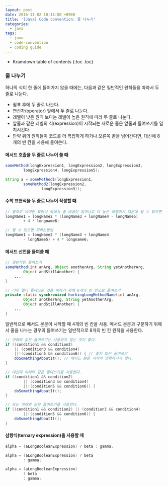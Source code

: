 ```yaml
---
layout: post
date: 2016-11-02 10:11:00 +0900
title: '[Java] Code convention: 줄 나누기'
categories:
  - java
tags:
  - java
  - code-convention
  - coding guide
---
```


* Kramdown table of contents
{:toc .toc}

### 줄 나누기

하나의 식이 한 줄에 들어가지 않을 때에는, 다음과 같은 일반적인 원칙들을 따라서 두 줄로 나눈다.

- 쉼표 후에 두 줄로 나눈다.
- 연산자(operator) 앞에서 두 줄로 나눈다.
- 레벨이 낮은 원칙 보다는 레벨이 높은 원칙에 따라 두 줄로 나눈다.
- 앞줄과 같은 레벨의 식(expression)이 시작되는 새로운 줄은 앞줄과 들여쓰기를 일치시킨다.
- 만약 위의 원칙들이 코드를 더 복잡하게 하거나 오른쪽 끝을 넘어간다면, 대신에 8개의 빈 칸을 사용해 들여쓴다.

#### 메서드 호출을 두 줄로 나누어 쓸 때

```java
someMethod(longExpression1, longExpression2, longExpression3,
        longExpression4, longExpression5);

String a = someMethod1(longExpression1,
        someMethod2(longExpression2,
                longExpression3));
```

#### 수학 표현식을 두 줄로 나누어 작성할 때

```java
// 괄호로 싸여진 표현식 밖에서 줄 바꿈이 일어나고 더 높은 레벨이기 때문에 될 수 있으면 이 방법을 사용
longName1 = longName2 * (longName3 + longName4 - longName5)
        + 4 * longname6;

// 될 수 있으면 피하는방법
longName1 = longName2 * (longName3 + longName4
        - longName5) + 4 * longname6;
```

#### 메서드 선언을 들여쓸 때

```java
// 일반적인 들여쓰기
someMethod(int anArg, Object anotherArg, String yetAnotherArg,
        Object andStillAnother) {
    ...
}

// 너무 멀리 들여쓰는 것을 피하기 위해 8개의 빈 칸으로 들여쓰기
private static synchronized horkingLongMethodName(int anArg,
        Object anotherArg, String yetAnotherArg,
        Object andStillAnother) {
    ...
}
```

일반적으로 메서드 본문이 시작할 때 4개의 빈 칸을 사용. 메서드 본문과 구분하기 위해서 줄을 나누는 경우의 들여쓰기는 일반적으로 8개의 빈 칸 원칙을 사용한다.

```java
// 아래와 같은 들여쓰기는 사용하지 않는 것이 좋다.
if ((condition1 && condition2)
    || (condition3 && condition4)
    ||!(condition5 && condition6)) { // 좋지 않은 들여쓰기
    doSomethingAboutIt(); // 메서드 본문 시작이 명확하지가 않다.
}

// 대신에 아래와 같은 들여쓰기를 사용한다.
if ((condition1 && condition2)
        || (condition3 && condition4)
        ||!(condition5 && condition6)) {
    doSomethingAboutIt();
}

// 또는 아래와 같은 들여쓰기를 사용한다.
if ((condition1 && condition2) || (condition3 && condition4)
        ||!(condition5 && condition6)) {
    doSomethingAboutIt();
}
```

#### 삼항식(ternary expression)을 사용할 때

```java
alpha = (aLongBooleanExpression) ? beta : gamma;

alpha = (aLongBooleanExpression) ? beta
        : gamma;

alpha = (aLongBooleanExpression)
        ? beta
        : gamma;
```
